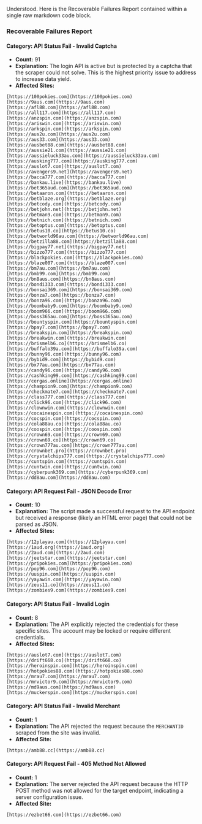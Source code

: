 Understood. Here is the Recoverable Failures Report contained within a single raw markdown code block.
### Recoverable Failures Report

#### Category: API Status Fail - Invalid Captcha
* **Count:** 91
* **Explanation:** The login API is active but is protected by a captcha that the scraper could not solve. This is the highest priority issue to address to increase data yield.
* **Affected Sites:**
```
[https://100pokies.com](https://100pokies.com)
[https://9aus.com](https://9aus.com)
[https://afl88.com](https://afl88.com)
[https://all117.com](https://all117.com)
[https://anzspin.com](https://anzspin.com)
[https://ariswin.com](https://ariswin.com)
[https://arkspin.com](https://arkspin.com)
[https://aus2u.com](https://aus2u.com)
[https://aus33.com](https://aus33.com)
[https://ausbet88.com](https://ausbet88.com)
[https://aussie21.com](https://aussie21.com)
[https://aussieluck33au.com](https://aussieluck33au.com)
[https://ausking777.com](https://ausking777.com)
[https://auslot7.com](https://auslot7.com)
[https://avengers9.net](https://avengers9.net)
[https://bacca777.com](https://bacca777.com)
[https://bankau.live](https://bankau.live)
[https://bet365aud.com](https://bet365aud.com)
[https://betaaron.com](https://betaaron.com)
[https://betblaze.org](https://betblaze.org)
[https://betcody.com](https://betcody.com)
[https://betjohn.net](https://betjohn.net)
[https://betman9.com](https://betman9.com)
[https://betnich.com](https://betnich.com)
[https://betoptus.com](https://betoptus.com)
[https://betus10.co](https://betus10.co)
[https://betworld96au.com](https://betworld96au.com)
[https://betzilla88.com](https://betzilla88.com)
[https://bigpay77.net](https://bigpay77.net)
[https://bizzo777.com](https://bizzo777.com)
[https://blackpokies.com](https://blackpokies.com)
[https://blaze007.com](https://blaze007.com)
[https://bm7au.com](https://bm7au.com)
[https://bmb99.com](https://bmb99.com)
[https://bn8aus.com](https://bn8aus.com)
[https://bondi333.com](https://bondi333.com)
[https://bonsai369.com](https://bonsai369.com)
[https://bonza7.com](https://bonza7.com)
[https://bonza96.com](https://bonza96.com)
[https://boombaby9.com](https://boombaby9.com)
[https://boom966.com](https://boom966.com)
[https://boss365au.com](https://boss365au.com)
[https://bountyspin.com](https://bountyspin.com)
[https://bpay7.com](https://bpay7.com)
[https://breakspin.com](https://breakspin.com)
[https://breakwin.com](https://breakwin.com)
[https://brismelb6.co](https://brismelb6.co)
[https://buffalo39a.com](https://buffalo39a.com)
[https://bunny96.com](https://bunny96.com)
[https://bybid9.com](https://bybid9.com)
[https://bx77au.com](https://bx77au.com)
[https://candy96.com](https://candy96.com)
[https://cashking99.com](https://cashking99.com)
[https://cergas.online](https://cergas.online)
[https://champion9.com](https://champion9.com)
[https://checkmate7.com](https://checkmate7.com)
[https://class777.com](https://class777.com)
[https://click96.com](https://click96.com)
[https://clownwin.com](https://clownwin.com)
[https://cocainespin.com](https://cocainespin.com)
[https://cocspin.com](https://cocspin.com)
[https://cola88au.co](https://cola88au.co)
[https://coospin.com](https://coospin.com)
[https://crown69.com](https://crown69.com)
[https://crown69.co](https://crown69.co)
[https://crown777au.com](https://crown777au.com)
[https://crownbet.pro](https://crownbet.pro)
[https://crystalchips777.com](https://crystalchips777.com)
[https://cuntspin.com](https://cuntspin.com)
[https://cuntwin.com](https://cuntwin.com)
[https://cyberpunk369.com](https://cyberpunk369.com)
[https://dd8au.com](https://dd8au.com)
```

#### Category: API Request Fail - JSON Decode Error
* **Count:** 10
* **Explanation:** The script made a successful request to the API endpoint but received a response (likely an HTML error page) that could not be parsed as JSON.
* **Affected Sites:**
```
[https://12playau.com](https://12playau.com)
[https://1aud.org](https://1aud.org)
[https://2aud.com](https://2aud.com)
[https://jeetstar.com](https://jeetstar.com)
[https://pripokies.com](https://pripokies.com)
[https://pop96.com](https://pop96.com)
[https://uuspin.com](https://uuspin.com)
[https://yayawin.com](https://yayawin.com)
[https://zeus11.co](https://zeus11.co)
[https://zombies9.com](https://zombies9.com)
```

#### Category: API Status Fail - Invalid Login
* **Count:** 8
* **Explanation:** The API explicitly rejected the credentials for these specific sites. The account may be locked or require different credentials.
* **Affected Sites:**
```
[https://auslot7.com](https://auslot7.com)
[https://drift668.co](https://drift668.co)
[https://heroinspin.com](https://heroinspin.com)
[https://hotpokies88.com](https://hotpokies88.com)
[https://mrau7.com](https://mrau7.com)
[https://mrvictor9.com](https://mrvictor9.com)
[https://md9aus.com](https://md9aus.com)
[https://muckerspin.com](https://muckerspin.com)
```

#### Category: API Status Fail - Invalid Merchant
* **Count:** 1
* **Explanation:** The API rejected the request because the `MERCHANTID` scraped from the site was invalid.
* **Affected Site:**
```
[https://amb88.cc](https://amb88.cc)
```

#### Category: API Request Fail - 405 Method Not Allowed
* **Count:** 1
* **Explanation:** The server rejected the API request because the HTTP POST method was not allowed for the target endpoint, indicating a server configuration issue.
* **Affected Site:**
```
[https://ezbet66.com](https://ezbet66.com)
```